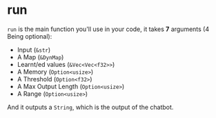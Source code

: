 # run

`run` is the main function you'll use in your code, it takes **7** arguments (4 Being optional):

 * Input (`&str`)
 * A Map (`&DynMap`)
 * Learnt/ed values (`&Vec<Vec<f32>>`)
 * A Memory (`Option<usize>`)
 * A Threshold (`Option<f32>`)
 * A Max Output Length (`Option<usize>`)
 * A Range (`Option<usize>`)

And it outputs a `String`, which is the output of the chatbot.